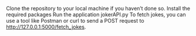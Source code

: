 Clone the repository to your local machine if you haven’t done so.
Install the required packages 
Run the application jokerAPI.py
To fetch jokes, you can use a tool like Postman or curl to send a POST request to http://127.0.0.1:5000/fetch_jokes.
